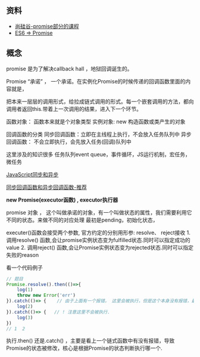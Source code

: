 ## 资料
- [尚硅谷-promise部分的课程](https://www.bilibili.com/video/BV17U4y1n7qd/?spm_id_from=333.337.search-card.all.click&vd_source=d91978ae5c46d3cddb533eb8dfa0a7bb)
- [ES6 => Promise](https://www.bilibili.com/video/BV17U4y1n7qd?p=7&vd_source=d91978ae5c46d3cddb533eb8dfa0a7bb)


## 概念
promise 是为了解决callback hall ，地狱回调诞生的。

Promise “承诺” ， 一个承诺。在实例化Promise的时候传递的回调函数里面的内容就是，



把本来一层层的调用形式，给拉成链式调用的形式。每一个嵌套调用的方法，都向调用者返回this.带着上一次调用的结果，进入下一个环节。

函数对象： 函数本来就是个对象类型
实例对象: new 构造函数或类产生的对象


回调函数的分类
    同步回调函数：立即在主线程上执行，不会放入任务队列中
    异步回调函数： 不会立即执行，会先放入任务(回调)队列中

这里涉及的知识很多
任务队列event queue，事件循环，JS运行机制，宏任务，微任务

[JavaScript同步和异步](https://segmentfault.com/a/1190000013039660?utm_source=sf-similar-article)

[同步回调函数和异步回调函数-推荐](https://www.cnblogs.com/still-smile/p/12048078.html)



**new Promise(executor函数)  , executor执行器**

promise 对象  ， 这个叫做承诺的对象，有一个叫做状态的属性，我们需要利用它不同的状态。来做不同的对应处理
最初是pending，初始化状态，

executer()函数会接受两个参数, 官方约定的分别用形参: resolve、 reject接收
    1. 调用resolve() 函数,会让promise实例状态变为fulfilled状态.同时可以指定成功的value
    2. 调用reject() 函数,会让Promise实例状态变为rejected状态.同时可以指定失败的reason


看一个代码例子
```js
// 题目
Promise.resolve().then(()=>{
    log(1)
    throw new Error('err')
}).catch(()=> {    // 由于上面有一个报错， 这里会被执行，但是这个本身没有报错，最下面的 catch不会执行
    log(2)
}).catch(()=> {   // ! 注意这里不会被执行.
    log(3)
})
// 1  2 
```
执行.then()  还是.catch() ，主要是看上一个链式函数中有没有报错，导致Promise的状态被修改，核心是根据Promise的状态判断执行哪一个.

